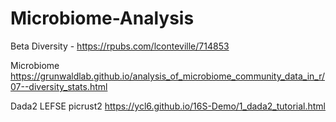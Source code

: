 # Microbiome-Analysis


Beta Diversity - https://rpubs.com/lconteville/714853


Microbiome https://grunwaldlab.github.io/analysis_of_microbiome_community_data_in_r/07--diversity_stats.html

Dada2 LEFSE picrust2
https://ycl6.github.io/16S-Demo/1_dada2_tutorial.html

